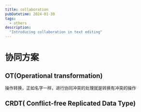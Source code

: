 ```yaml
---
title: collaboration 
pubDatetime: 2024-01-30
tags:
  - others
description:
  "Introducing collaboration in text editing"
---
```


# 协同方案

## OT(Operational transformation)

操作转换，正如名字一样，进行协同冲突的处理就是转换有冲突的操作





## CRDT( Conflict-free Replicated Data Type)